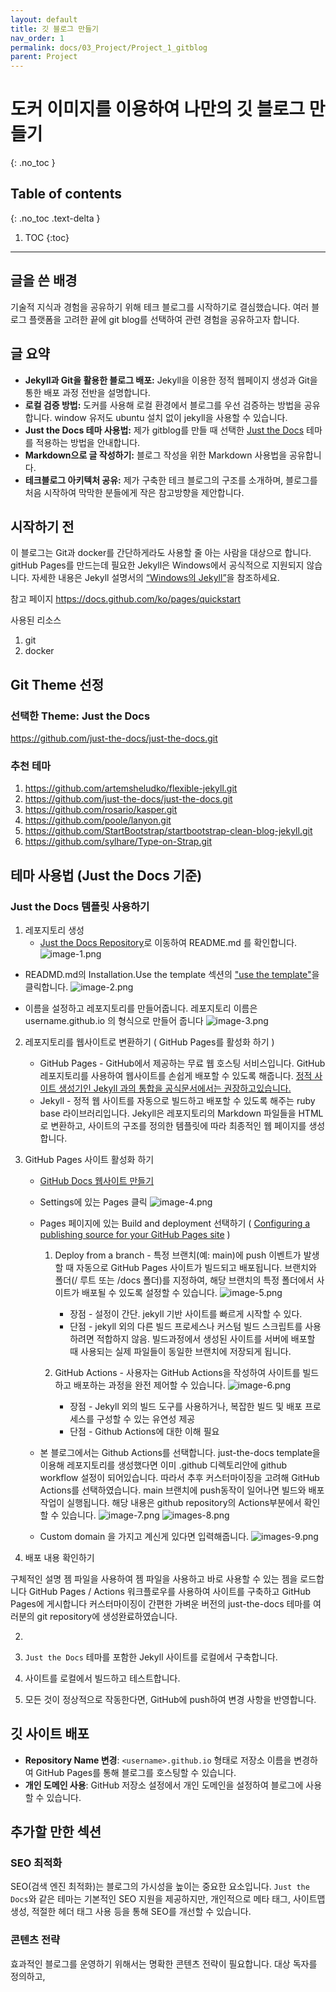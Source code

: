 ```yaml
---
layout: default
title: 깃 블로그 만들기
nav_order: 1
permalink: docs/03_Project/Project_1_gitblog
parent: Project
---
```


# 도커 이미지를 이용하여 나만의 깃 블로그 만들기
{: .no_toc }

## Table of contents
{: .no_toc .text-delta }

1. TOC
{:toc}

---

## 글을 쓴 배경


기술적 지식과 경험을 공유하기 위해 테크 블로그를 시작하기로 결심했습니다.
여러 블로그 플랫폼을 고려한 끝에 git blog를 선택하여 관련 경험을 공유하고자 합니다.

## 글 요약

- **Jekyll과 Git을 활용한 블로그 배포:** Jekyll을 이용한 정적 웹페이지 생성과 Git을 통한 배포 과정 전반을 설명합니다.
- **로컬 검증 방법:** 도커를 사용해 로컬 환경에서 블로그를 우선 검증하는 방법을 공유합니다. window 유저도 ubuntu 설치 없이 jekyll을 사용할 수 있습니다.
- **Just the Docs 테마 사용법:** 제가 gitblog를 만들 때 선택한 [Just the Docs](https://github.com/just-the-docs/just-the-docs.git) 테마를 적용하는 방법을 안내합니다.
- **Markdown으로 글 작성하기:** 블로그 작성을 위한 Markdown 사용법을 공유합니다.
- **테크블로그 아키텍처 공유:** 제가 구축한 테크 블로그의 구조를 소개하며, 블로그를 처음 시작하여 막막한 분들에게 작은 참고방향을 제안합니다.

## 시작하기 전

이 블로그는 Git과 docker를 간단하게라도 사용할 줄 아는 사람을 대상으로 합니다.
gitHub Pages를 만드는데 필요한 Jekyll은 Windows에서 공식적으로 지원되지 않습니다.
자세한 내용은 Jekyll 설명서의 [“Windows의 Jekyll”](https://jekyllrb.com/docs/installation/windows/)을 참조하세요.

참고 페이지
https://docs.github.com/ko/pages/quickstart

사용된 리소스 
1. git
2. docker

## Git Theme 선정

### 선택한 Theme: Just the Docs
https://github.com/just-the-docs/just-the-docs.git

### 추천 테마
1. https://github.com/artemsheludko/flexible-jekyll.git
2. https://github.com/just-the-docs/just-the-docs.git
3. https://github.com/rosario/kasper.git
4. https://github.com/poole/lanyon.git
5. https://github.com/StartBootstrap/startbootstrap-clean-blog-jekyll.git
6. https://github.com/sylhare/Type-on-Strap.git


## 테마 사용법 (Just the Docs 기준)

### Just the Docs 템플릿 사용하기
1. 레포지토리 생성
   * [Just the Docs Repository](https://github.com/just-the-docs/just-the-docs.git)로 이동하여 README.md 를 확인합니다.
     ![image-1.png](image-1.png)

  * READMD.md의 Installation.Use the template 섹션의 ["use the template"](https://github.com/new?template_name=just-the-docs-template&template_owner=just-the-docs)을 클릭합니다.
    ![image-2.png](image-2.png)

  * 이름을 설정하고 레포지토리를 만들어줍니다. 레포지토리 이름은 username.github.io 의 형식으로 만들어 줍니다
    ![image-3.png](image-3.png)

2. 레포지토리를 웹사이트로 변환하기 ( GitHub Pages를 활성화 하기 )
   * GitHub Pages - GitHub에서 제공하는 무료 웹 호스팅 서비스입니다. GitHub 레포지토리를 사용하여 웹사이트를 손쉽게 배포할 수 있도록 해줍니다. [정적 사이트 생성기인 Jekyll 과의 통합을 공식문서에서는 권장하고있습니다.](https://docs.github.com/ko/pages/setting-up-a-github-pages-site-with-jekyll/about-github-pages-and-jekyll#about-jekyll)
   * Jekyll - 정적 웹 사이트를 자동으로 빌드하고 배포할 수 있도록 해주는 ruby base 라이브러리입니다. Jekyll은 레포지토리의 Markdown 파일들을 HTML로 변환하고, 사이트의 구조를 정의한 템플릿에 따라 최종적인 웹 페이지를 생성합니다.

3. GitHub Pages 사이트 활성화 하기

    * [GitHub Docs 웹사이트 만들기](https://docs.github.com/ko/pages/quickstart#creating-your-website)
   
   * Settings에 있는 Pages 클릭
     ![image-4.png](image-4.png)
   
   * Pages 페이지에 있는 Build and deployment 선택하기 ( [Configuring a publishing source for your GitHub Pages site](https://docs.github.com/en/pages/getting-started-with-github-pages/configuring-a-publishing-source-for-your-github-pages-site) )
     1. Deploy from a branch - 특정 브랜치(예: main)에 push 이벤트가 발생할 때 자동으로 GitHub Pages 사이트가 빌드되고 배포됩니다.
        브랜치와 폴더(/ 루트 또는 /docs 폴더)를 지정하여, 해당 브랜치의 특정 폴더에서 사이트가 배포될 수 있도록 설정할 수 있습니다.
        ![image-5.png](image-5.png)
        
        * 장점 - 설정이 간단. jekyll 기반 사이트를 빠르게 시작할 수 있다.
        * 단점 - jekyll 외의 다른 빌드 프로세스나 커스텀 빌드 스크립트를 사용하려면 적합하지 않음. 빌드과정에서 생성된 사이트를 서버에 배포할 때 사용되는 실제 파일들이 동일한 브랜치에 저장되게 됩니다.

     2. GitHub Actions - 사용자는 GitHub Actions을 작성하여 사이트를 빌드하고 배포하는 과정을 완전 제어할 수 있습니다.
        ![image-6.png](image-6.png)

        * 장점 - Jekyll 외의 빌드 도구를 사용하거나, 복잡한 빌드 및 배포 프로세스를 구성할 수 있는 유연성 제공
        * 단점 - Github Actions에 대한 이해 필요

   * 본 블로그에서는 Github Actions를 선택합니다.
     just-the-docs template을 이용해 레포지토리를 생성했다면 이미 .github 디렉토리안에 github workflow 설정이 되어있습니다.
     따라서 추후 커스터마이징을 고려해 GitHub Actions를 선택하였습니다.
     main 브랜치에 push동작이 일어나면 빌드와 배포작업이 실행됩니다. 해당 내용은 github repository의 Actions부분에서 확인할 수 있습니다.
      ![image-7.png](image-7.png)
      ![images-8.png](images-8.png)
   
   * Custom domain 을 가지고 계신게 있다면 입력해줍니다.
      ![images-9.png](images-9.png)
   
4. 배포 내용 확인하기


구체적인 설명
젬 파일을 사용하여 젬 파일을 사용하고 바로 사용할 수 있는 젬을 로드합니다
GitHub Pages / Actions 워크플로우를 사용하여 사이트를 구축하고 GitHub Pages에 게시합니다
커스터마이징이 간편한 가벼운 버전의 just-the-docs 테마를 여러분의 git repository에 생성완료하였습니다.

2.



2. `Just the Docs` 테마를 포함한 Jekyll 사이트를 로컬에서 구축합니다.
3. 사이트를 로컬에서 빌드하고 테스트합니다.
4. 모든 것이 정상적으로 작동한다면, GitHub에 push하여 변경 사항을 반영합니다.

## 깃 사이트 배포

- **Repository Name 변경**: `<username>.github.io` 형태로 저장소 이름을 변경하여 GitHub Pages를 통해 블로그를 호스팅할 수 있습니다.
- **개인 도메인 사용**: GitHub 저장소 설정에서 개인 도메인을 설정하여 블로그에 사용할 수 있습니다.

## 추가할 만한 섹션

### SEO 최적화

SEO(검색 엔진 최적화)는 블로그의 가시성을 높이는 중요한 요소입니다. `Just the Docs`와 같은 테마는 기본적인 SEO 지원을 제공하지만, 개인적으로 메타 태그, 사이트맵 생성, 적절한 헤더 태그 사용 등을 통해 SEO를 개선할 수 있습니다.

### 콘텐츠 전략

효과적인 블로그를 운영하기 위해서는 명확한 콘텐츠 전략이 필요합니다. 대상 독자를 정의하고,

